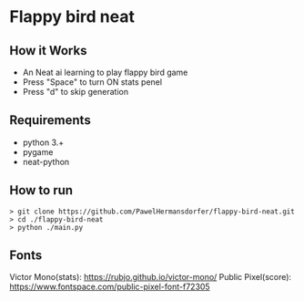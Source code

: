 # Flappy bird neat
## How it Works
- An Neat ai learning to play flappy bird game
- Press "Space" to turn ON stats penel
- Press "d" to skip generation

## Requirements
- python 3.+
- pygame
- neat-python

## How to run
```console
> git clone https://github.com/PawelHermansdorfer/flappy-bird-neat.git
> cd ./flappy-bird-neat
> python ./main.py
```


## Fonts
Victor Mono(stats): https://rubjo.github.io/victor-mono/
Public Pixel(score): https://www.fontspace.com/public-pixel-font-f72305
